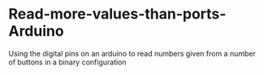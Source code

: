 # Read-more-values-than-ports-Arduino
Using the digital pins on an arduino to read numbers given from a number of buttons in a binary configuration
